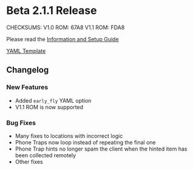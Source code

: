 # Beta 2.1.1 Release

CHECKSUMS:
V1.0 ROM: 67A8
V1.1 ROM: FDA8

Please read the [Information and Setup Guide](https://gist.github.com/AliceMousie/1299aef9c80077bd81e147a2e09f2500)

[YAML Template](https://gist.github.com/AliceMousie/8c5eee02df2d3b2c2653cf9fda4c6582)

## Changelog

### New Features

-   Added `early_fly` YAML option
-   V1.1 ROM is now supported

### Bug Fixes

-   Many fixes to locations with incorrect logic
-   Phone Traps now loop instead of repeating the final one
-   Phone Trap hints no longer spam the client when the hinted item has been collected remotely
-   Other fixes
